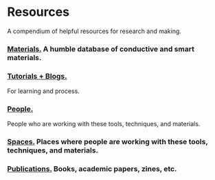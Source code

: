 # Resources
A compendium of helpful resources for research and making.

### [Materials.](https://github.com/lizastark/computational-craft-2019/tree/master/resources) A humble database of conductive and smart materials.

### [Tutorials + Blogs.](https://github.com/lizastark/computational-craft-2019/blob/master/resources/tutorials-blogs.md) 
For learning and process.

### [People.](https://github.com/lizastark/computational-craft-2019/blob/master/resources/people.md)
People who are working with these tools, techniques, and materials.

### [Spaces.](https://github.com/lizastark/computational-craft-2019/blob/master/resources/spaces.md) Places where people are working with these tools, techniques, and materials.

### [Publications.](https://github.com/lizastark/computational-craft-2019/blob/master/resources/publications.md) Books, academic papers, zines, etc.
